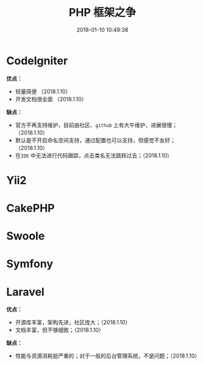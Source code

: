 ﻿---
title: PHP 框架之争
date: 2018-01-10 10:49:38
description: 整理 PHP 各个框架的优点与缺点，灵活与不足；
tags:
categories:
- PHP
---

# CodeIgniter

**优点：**

- 轻量简便 （2018.1.10）
- 开发文档很全面 （2018.1.10）

**缺点：**

- 官方不再支持维护，目前由社区、`github` 上有大牛维护，进展很慢； （2018.1.10）
- 默认是不开启命名空间支持，通过配置也可以支持，但感觉不友好；（2018.1.10）
- 在`IDE` 中无法进行代码跟踪，点击类名无法跳转过去；（2018.1.10）

# Yii2

# CakePHP

# Swoole

# Symfony

# Laravel

**优点：**

- 开源库丰富，架构先进，社区庞大；（2018.1.10）
- 文档丰富，但不够细致；（2018.1.10）

**缺点：**

- 性能与资源消耗挺严重的；对于一般的后台管理系统，不是问题；（2018.1.10）



